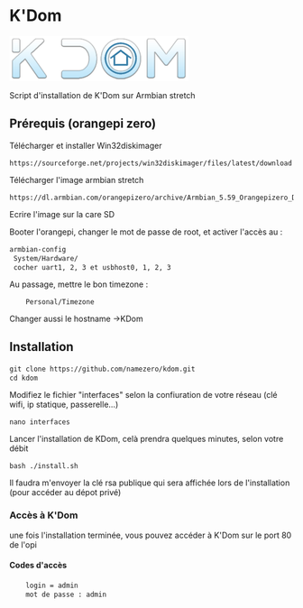 # K'Dom
![alt text](https://raw.githubusercontent.com/namezero/kdom/master/kdom.png)

Script d'installation de K'Dom sur Armbian stretch
## Prérequis (orangepi zero)
Télécharger et installer Win32diskimager

```
https://sourceforge.net/projects/win32diskimager/files/latest/download
```
Télécharger l'image armbian stretch

```
https://dl.armbian.com/orangepizero/archive/Armbian_5.59_Orangepizero_Debian_stretch_next_4.14.65.7z
```
Ecrire l'image sur la care SD

Booter l'orangepi, changer le mot de passe de root, et activer l'accès au :

```
armbian-config
 System/Hardware/
 cocher uart1, 2, 3 et usbhost0, 1, 2, 3
```
Au passage, mettre le bon timezone :

```
    Personal/Timezone
```
Changer aussi le hostname ->KDom

## Installation

```
git clone https://github.com/namezero/kdom.git
cd kdom
```
Modifiez le fichier "interfaces" selon la confiuration de votre réseau (clé wifi, ip statique, passerelle...)

```
nano interfaces
```
Lancer l'installation de KDom, celà prendra quelques minutes, selon votre débit
```
bash ./install.sh
```
Il faudra m'envoyer la clé rsa publique qui sera affichée lors de l'installation (pour accéder au dépot privé)

### Accès à K'Dom

une fois l'installation terminée, vous pouvez accéder à K'Dom sur le port 80 de l'opi

#### Codes d'accès
```
    login = admin
    mot de passe : admin
```
